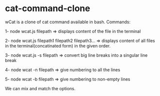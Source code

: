 # cat-command-clone
wCat is a clone of cat command available in bash.
Commands:

1- node wcat.js filepath => displays content of the file in the terminal 

2- node wcat.js filepath1 filepath2 filepath3... => displays content of all files in the terminal(concatinated form) in the given order.

3- node wcat.js -s filepath => convert big line breaks into a singular line break

4- node wcat -n filepath => give numbering to all the lines 

5- node wcat -b filepath => give numbering to non-empty lines

We can mix and match the options.
